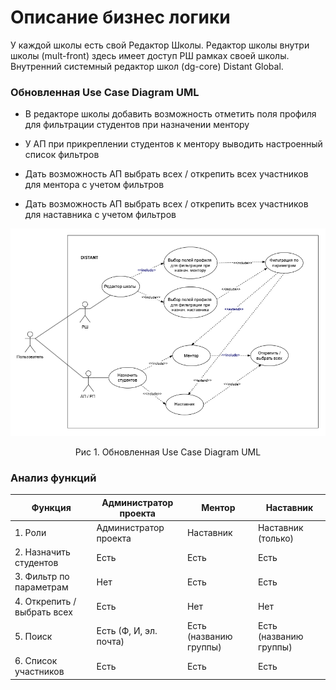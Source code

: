 #  Описание бизнес логики
У каждой школы есть свой Редактор Школы. Редактор школы внутри школы (mult-front) здесь имеет доступ РШ рамках своей школы. Внутренний системный редактор школ (dg-core) Distant Global.

### Обновленная Use Case Diagram UML

* В редакторе школы добавить возможность отметить поля профиля для фильтрации студентов при назначении ментору

* У АП при прикреплении студентов к ментору выводить настроенный список фильтров

* Дать возможность АП выбрать всех / открепить всех участников для ментора с учетом фильтров

* Дать возможность АП выбрать всех / открепить всех участников для наставника с учетом фильтров

![Обновленная диаграмма UML](https://github.com/EVTrukhina/practicum_Y/blob/main/ВИ%20фильтрация.png)
<p align="center">Рис 1. Обновленная Use Case Diagram UML </p>

### Анализ функций

| Функция                        | Администратор проекта | Ментор | Наставник |
| ------------------------------ | ----------------------- | -------- | --------- |
| 1. Роли                       | Администратор проекта | Наставник | Наставник (только) |
| 2. Назначить студентов       | Есть                    | Есть     | Есть      |
| 3. Фильтр по параметрам      | Нет                     | Есть     | Есть      |
| 4. Открепить / выбрать всех | Есть                    | Нет      | Нет       |
| 5. Поиск                       | Есть (Ф, И, эл. почта)  | Есть (названию группы) | Есть (названию группы) |
| 6. Список участников            | Есть                    | Есть     | Есть      |

